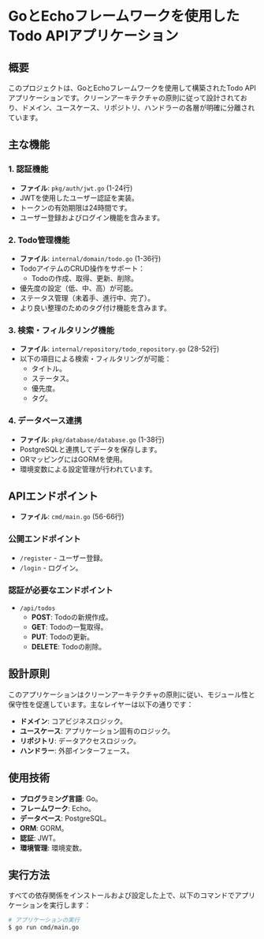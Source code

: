 # GoとEchoフレームワークを使用したTodo APIアプリケーション

## 概要
このプロジェクトは、GoとEchoフレームワークを使用して構築されたTodo APIアプリケーションです。クリーンアーキテクチャの原則に従って設計されており、ドメイン、ユースケース、リポジトリ、ハンドラーの各層が明確に分離されています。

## 主な機能

### 1. 認証機能
- **ファイル**: `pkg/auth/jwt.go` (1-24行)
- JWTを使用したユーザー認証を実装。
- トークンの有効期限は24時間です。
- ユーザー登録およびログイン機能を含みます。

### 2. Todo管理機能
- **ファイル**: `internal/domain/todo.go` (1-36行)
- TodoアイテムのCRUD操作をサポート：
  - Todoの作成、取得、更新、削除。
- 優先度の設定（低、中、高）が可能。
- ステータス管理（未着手、進行中、完了）。
- より良い整理のためのタグ付け機能を含みます。

### 3. 検索・フィルタリング機能
- **ファイル**: `internal/repository/todo_repository.go` (28-52行)
- 以下の項目による検索・フィルタリングが可能：
  - タイトル。
  - ステータス。
  - 優先度。
  - タグ。

### 4. データベース連携
- **ファイル**: `pkg/database/database.go` (1-38行)
- PostgreSQLと連携してデータを保存します。
- ORマッピングにはGORMを使用。
- 環境変数による設定管理が行われています。

## APIエンドポイント
- **ファイル**: `cmd/main.go` (56-66行)

### 公開エンドポイント
- `/register` - ユーザー登録。
- `/login` - ログイン。

### 認証が必要なエンドポイント
- `/api/todos`
  - **POST**: Todoの新規作成。
  - **GET**: Todoの一覧取得。
  - **PUT**: Todoの更新。
  - **DELETE**: Todoの削除。

## 設計原則
このアプリケーションはクリーンアーキテクチャの原則に従い、モジュール性と保守性を促進しています。主なレイヤーは以下の通りです：
- **ドメイン**: コアビジネスロジック。
- **ユースケース**: アプリケーション固有のロジック。
- **リポジトリ**: データアクセスロジック。
- **ハンドラー**: 外部インターフェース。

## 使用技術
- **プログラミング言語**: Go。
- **フレームワーク**: Echo。
- **データベース**: PostgreSQL。
- **ORM**: GORM。
- **認証**: JWT。
- **環境管理**: 環境変数。

## 実行方法
すべての依存関係をインストールおよび設定した上で、以下のコマンドでアプリケーションを実行します：
```bash
# アプリケーションの実行
$ go run cmd/main.go
```

